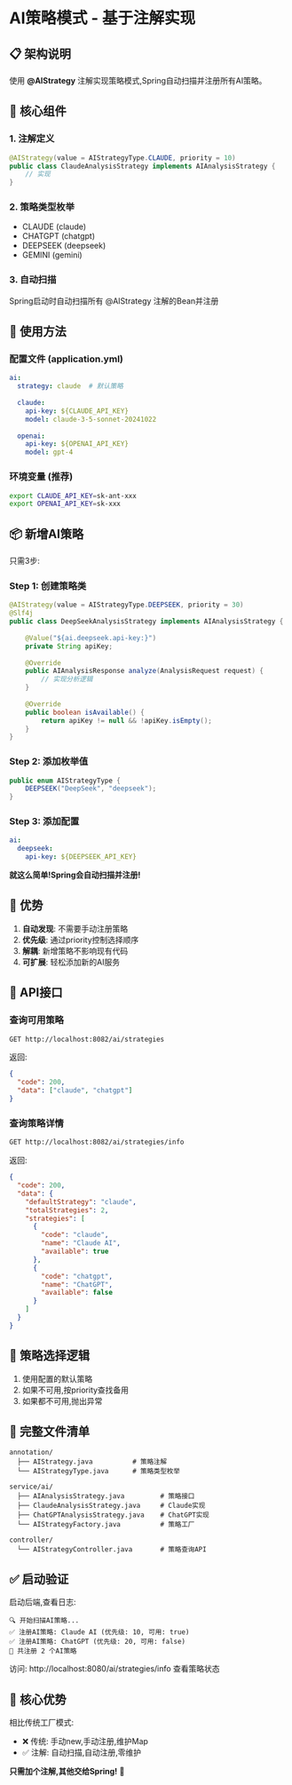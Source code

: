 # AI策略模式 - 基于注解实现

## 📋 架构说明

使用 **@AIStrategy** 注解实现策略模式,Spring自动扫描并注册所有AI策略。

## 🎯 核心组件

### 1. 注解定义
```java
@AIStrategy(value = AIStrategyType.CLAUDE, priority = 10)
public class ClaudeAnalysisStrategy implements AIAnalysisStrategy {
    // 实现
}
```

### 2. 策略类型枚举
- CLAUDE (claude)
- CHATGPT (chatgpt)
- DEEPSEEK (deepseek)
- GEMINI (gemini)

### 3. 自动扫描
Spring启动时自动扫描所有 @AIStrategy 注解的Bean并注册

## 🚀 使用方法

### 配置文件 (application.yml)
```yaml
ai:
  strategy: claude  # 默认策略
  
  claude:
    api-key: ${CLAUDE_API_KEY}
    model: claude-3-5-sonnet-20241022
  
  openai:
    api-key: ${OPENAI_API_KEY}
    model: gpt-4
```

### 环境变量 (推荐)
```bash
export CLAUDE_API_KEY=sk-ant-xxx
export OPENAI_API_KEY=sk-xxx
```

## 📦 新增AI策略

只需3步:

### Step 1: 创建策略类
```java
@AIStrategy(value = AIStrategyType.DEEPSEEK, priority = 30)
@Slf4j
public class DeepSeekAnalysisStrategy implements AIAnalysisStrategy {
    
    @Value("${ai.deepseek.api-key:}")
    private String apiKey;
    
    @Override
    public AIAnalysisResponse analyze(AnalysisRequest request) {
        // 实现分析逻辑
    }
    
    @Override
    public boolean isAvailable() {
        return apiKey != null && !apiKey.isEmpty();
    }
}
```

### Step 2: 添加枚举值
```java
public enum AIStrategyType {
    DEEPSEEK("DeepSeek", "deepseek");
}
```

### Step 3: 添加配置
```yaml
ai:
  deepseek:
    api-key: ${DEEPSEEK_API_KEY}
```

**就这么简单!Spring会自动扫描并注册!**

## 🎨 优势

1. **自动发现**: 不需要手动注册策略
2. **优先级**: 通过priority控制选择顺序
3. **解耦**: 新增策略不影响现有代码
4. **可扩展**: 轻松添加新的AI服务

## 📡 API接口

### 查询可用策略
```bash
GET http://localhost:8082/ai/strategies
```

返回:
```json
{
  "code": 200,
  "data": ["claude", "chatgpt"]
}
```

### 查询策略详情
```bash
GET http://localhost:8082/ai/strategies/info
```

返回:
```json
{
  "code": 200,
  "data": {
    "defaultStrategy": "claude",
    "totalStrategies": 2,
    "strategies": [
      {
        "code": "claude",
        "name": "Claude AI",
        "available": true
      },
      {
        "code": "chatgpt",
        "name": "ChatGPT",
        "available": false
      }
    ]
  }
}
```

## 🔄 策略选择逻辑

1. 使用配置的默认策略
2. 如果不可用,按priority查找备用
3. 如果都不可用,抛出异常

## 📝 完整文件清单

```
annotation/
  ├── AIStrategy.java          # 策略注解
  └── AIStrategyType.java      # 策略类型枚举

service/ai/
  ├── AIAnalysisStrategy.java         # 策略接口
  ├── ClaudeAnalysisStrategy.java     # Claude实现
  ├── ChatGPTAnalysisStrategy.java    # ChatGPT实现
  └── AIStrategyFactory.java          # 策略工厂

controller/
  └── AIStrategyController.java       # 策略查询API
```

## ✅ 启动验证

启动后端,查看日志:
```
🔍 开始扫描AI策略...
✅ 注册AI策略: Claude AI (优先级: 10, 可用: true)
✅ 注册AI策略: ChatGPT (优先级: 20, 可用: false)
🎯 共注册 2 个AI策略
```

访问: http://localhost:8080/ai/strategies/info 查看策略状态

## 🎯 核心优势

相比传统工厂模式:
- ❌ 传统: 手动new,手动注册,维护Map
- ✅ 注解: 自动扫描,自动注册,零维护


**只需加个注解,其他交给Spring!** 🚀
